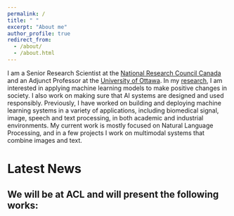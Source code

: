 ```yaml
---
permalink: /
title: " "
excerpt: "About me"
author_profile: true
redirect_from: 
  - /about/
  - /about.html
---
```


I am a Senior Research Scientist at the [National Research Council Canada](https://nrc.canada.ca/en) and an Adjunct Professor at the [University of Ottawa](https://www.uottawa.ca/faculty-engineering/school-electrical-engineering-computer-science). In my [research](https://isarnejad.github.io//research/), I am interested in applying machine learning models to make positive changes in society. I also work on making sure that AI systems are designed and used responsibly. Previously, I have worked on building and deploying machine learning systems in a variety of applications, including biomedical signal, image, speech and text processing, in both academic and industrial environments. My current work is mostly focused on Natural Language Processing, and in a few projects I work on multimodal systems that combine images and text. 


# Latest News

We will be at ACL and will present the following works:
- 
